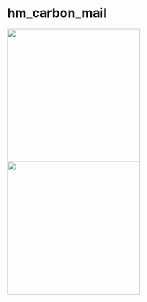 # hm_carbon_mail 


<img src="https://user-images.githubusercontent.com/58303242/155627259-34e2e2fe-0263-4ee3-96df-dadea3a5154a.png" width="300">             <img src="https://user-images.githubusercontent.com/58303242/155627265-2a2fb6b0-06e7-48ad-9ed7-f844398988cf.png" width="300">
